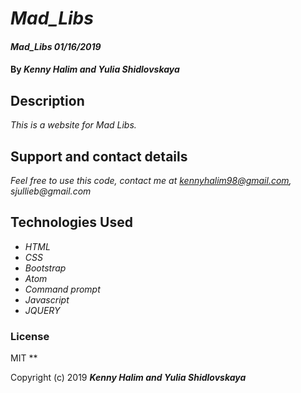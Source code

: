 # _Mad_Libs_

#### _Mad_Libs 01/16/2019_

#### By _**Kenny Halim and Yulia Shidlovskaya**_

## Description

_This is a website for Mad Libs._

## Support and contact details

_Feel free to use this code, contact me at kennyhalim98@gmail.com, sjullieb@gmail.com_

## Technologies Used

* _HTML_
* _CSS_
* _Bootstrap_
* _Atom_
* _Command prompt_
* _Javascript_
* _JQUERY_

### License
MIT
**

Copyright (c) 2019 **_Kenny Halim and Yulia Shidlovskaya_**
